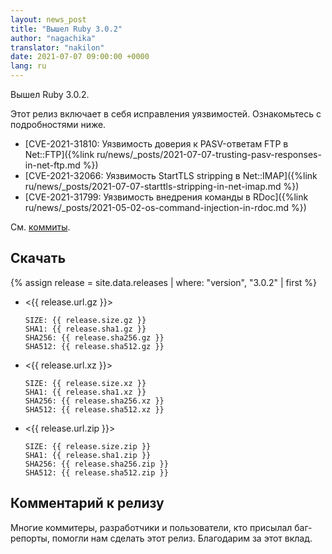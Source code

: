 ```yaml
---
layout: news_post
title: "Вышел Ruby 3.0.2"
author: "nagachika"
translator: "nakilon"
date: 2021-07-07 09:00:00 +0000
lang: ru
---
```


Вышел Ruby 3.0.2.

Этот релиз включает в себя исправления уязвимостей.
Ознакомьтесь с подробностями ниже.

* [CVE-2021-31810: Уязвимость доверия к PASV-ответам FTP в Net::FTP]({%link ru/news/_posts/2021-07-07-trusting-pasv-responses-in-net-ftp.md %})
* [CVE-2021-32066: Уязвимость StartTLS stripping в Net::IMAP]({%link ru/news/_posts/2021-07-07-starttls-stripping-in-net-imap.md %})
* [CVE-2021-31799: Уязвимость внедрения команды в RDoc]({%link ru/news/_posts/2021-05-02-os-command-injection-in-rdoc.md %})

См. [коммиты](https://github.com/ruby/ruby/compare/v3_0_1...v3_0_2).

## Скачать

{% assign release = site.data.releases | where: "version", "3.0.2" | first %}

* <{{ release.url.gz }}>

      SIZE: {{ release.size.gz }}
      SHA1: {{ release.sha1.gz }}
      SHA256: {{ release.sha256.gz }}
      SHA512: {{ release.sha512.gz }}

* <{{ release.url.xz }}>

      SIZE: {{ release.size.xz }}
      SHA1: {{ release.sha1.xz }}
      SHA256: {{ release.sha256.xz }}
      SHA512: {{ release.sha512.xz }}

* <{{ release.url.zip }}>

      SIZE: {{ release.size.zip }}
      SHA1: {{ release.sha1.zip }}
      SHA256: {{ release.sha256.zip }}
      SHA512: {{ release.sha512.zip }}

## Комментарий к релизу

Многие коммитеры, разработчики и пользователи, кто присылал баг-репорты, помогли нам сделать этот релиз.
Благодарим за этот вклад.

